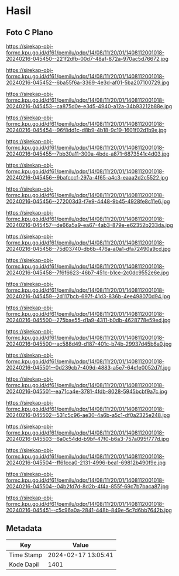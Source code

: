 # Hasil

## Foto C Plano

https://sirekap-obj-formc.kpu.go.id/df61/pemilu/pdpr/14/08/11/20/01/1408112001018-20240216-045450--221f2dfb-00d7-48af-872a-970ac5d76672.jpg

https://sirekap-obj-formc.kpu.go.id/df61/pemilu/pdpr/14/08/11/20/01/1408112001018-20240216-045452--6ba55f6a-3369-4e3d-af01-5ba207100729.jpg

https://sirekap-obj-formc.kpu.go.id/df61/pemilu/pdpr/14/08/11/20/01/1408112001018-20240216-045453--ca875d0e-e3d5-4940-a12a-34b93212b88e.jpg

https://sirekap-obj-formc.kpu.go.id/df61/pemilu/pdpr/14/08/11/20/01/1408112001018-20240216-045454--96f8dd1c-d8b9-4b18-9c19-1601f02d1b9e.jpg

https://sirekap-obj-formc.kpu.go.id/df61/pemilu/pdpr/14/08/11/20/01/1408112001018-20240216-045455--7bb30a11-300a-4bde-a871-6873541c4d03.jpg

https://sirekap-obj-formc.kpu.go.id/df61/pemilu/pdpr/14/08/11/20/01/1408112001018-20240216-045456--9bafcccf-297a-4f65-a4c3-eaaa2d2c5522.jpg

https://sirekap-obj-formc.kpu.go.id/df61/pemilu/pdpr/14/08/11/20/01/1408112001018-20240216-045456--272003d3-f7e9-4448-9b45-4928fe8c11e6.jpg

https://sirekap-obj-formc.kpu.go.id/df61/pemilu/pdpr/14/08/11/20/01/1408112001018-20240216-045457--de66a5a9-ea67-4ab3-879e-e62352b233da.jpg

https://sirekap-obj-formc.kpu.go.id/df61/pemilu/pdpr/14/08/11/20/01/1408112001018-20240216-045458--75d03740-db6b-476a-a0a1-dfa72490a9cd.jpg

https://sirekap-obj-formc.kpu.go.id/df61/pemilu/pdpr/14/08/11/20/01/1408112001018-20240216-045458--7f6f6623-46b7-451c-b1ce-2c0dc9552e6e.jpg

https://sirekap-obj-formc.kpu.go.id/df61/pemilu/pdpr/14/08/11/20/01/1408112001018-20240216-045459--2d117bcb-697f-41d3-836b-4ee498070d94.jpg

https://sirekap-obj-formc.kpu.go.id/df61/pemilu/pdpr/14/08/11/20/01/1408112001018-20240216-045500--275bae55-d1a9-4311-b0db-4628778e59ed.jpg

https://sirekap-obj-formc.kpu.go.id/df61/pemilu/pdpr/14/08/11/20/01/1408112001018-20240216-045500--ac588d49-d187-401c-b74b-29937d45b6a0.jpg

https://sirekap-obj-formc.kpu.go.id/df61/pemilu/pdpr/14/08/11/20/01/1408112001018-20240216-045501--0d239cb7-409d-4883-a5e7-64e1e0052d7f.jpg

https://sirekap-obj-formc.kpu.go.id/df61/pemilu/pdpr/14/08/11/20/01/1408112001018-20240216-045501--ea71ca4e-3781-4fdb-8028-5945bcbf9a7c.jpg

https://sirekap-obj-formc.kpu.go.id/df61/pemilu/pdpr/14/08/11/20/01/1408112001018-20240216-045502--531c5c96-ae30-4a6b-a5c1-df0a2325e248.jpg

https://sirekap-obj-formc.kpu.go.id/df61/pemilu/pdpr/14/08/11/20/01/1408112001018-20240216-045503--6a0c54dd-b9bf-47f0-b6a3-757a095f777d.jpg

https://sirekap-obj-formc.kpu.go.id/df61/pemilu/pdpr/14/08/11/20/01/1408112001018-20240216-045504--ff61cca0-2131-4996-bea1-69812b490f9e.jpg

https://sirekap-obj-formc.kpu.go.id/df61/pemilu/pdpr/14/08/11/20/01/1408112001018-20240216-045504--04b2fd7d-8d2b-4f4a-855f-69c7b7baca87.jpg

https://sirekap-obj-formc.kpu.go.id/df61/pemilu/pdpr/14/08/11/20/01/1408112001018-20240216-045451--c5c96a0a-2841-448b-849e-5c7d6bb7642b.jpg


## Metadata

| Key        | Value               |
| ---------- | ------------------- |
| Time Stamp | 2024-02-17 13:05:41 |
| Kode Dapil | 1401                |



